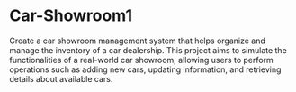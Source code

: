 # Car-Showroom1
Create a car showroom management system that helps organize and manage the inventory of a car dealership. This project aims to simulate the functionalities of a real-world car showroom, allowing users to perform operations such as adding new cars, updating information, and retrieving details about available cars.
